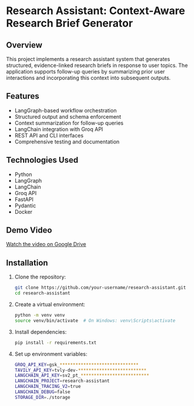 # Research Assistant: Context-Aware Research Brief Generator

## Overview

This project implements a research assistant system that generates structured, evidence-linked research briefs in response to user topics. The application supports follow-up queries by summarizing prior user interactions and incorporating this context into subsequent outputs.

## Features

- LangGraph-based workflow orchestration
- Structured output and schema enforcement
- Context summarization for follow-up queries
- LangChain integration with Groq API
- REST API and CLI interfaces
- Comprehensive testing and documentation

## Technologies Used

- Python
- LangGraph
- LangChain
- Groq API
- FastAPI
- Pydantic
- Docker
## Demo Video 
[Watch the video on Google Drive](https://drive.google.com/drive/folders/1GMmJ14Hmy1hVEhIUJU2Jc0G729sFKxtW?usp=sharing)

## Installation

1. Clone the repository:
     ```bash
     git clone https://github.com/your-username/research-assistant.git
     cd research-assistant

2. Create a virtual environment:
     ```bash
    python -m venv venv
    source venv/bin/activate  # On Windows: venv\Scripts\activate
3. Install dependencies:
     ```bash
     pip install -r requirements.txt
4. Set up environment variables:
     ```bash
     GROQ_API_KEY=gsk_******************************
    TAVILY_API_KEY=tvly-dev-**************************
    LANGCHAIN_API_KEY=sv2_pt_**************************
    LANGCHAIN_PROJECT=research-assistant
    LANGCHAIN_TRACING_V2=true
    LANGCHAIN_DEBUG=false
    STORAGE_DIR=./storage   
     
          
     
